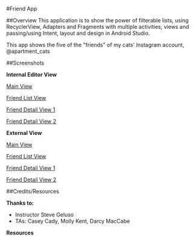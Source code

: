 #Friend App

##Overview
This application is to show the power of filterable lists, using RecyclerView, Adapters and Fragments with multiple activities, views and passing/using Intent, layout and design in Android Studio.

This app shows the five of the "friends" of my cats' Instagram account, @apartment_cats

##Screenshots

**Internal Editor View**

[Main View](screenshots/mainview_screenshot.png)

[Friend List View](screenshots/friendlistview_screenshot.png)

[Friend Detail View 1](/Users/sooz/codefellows/401Java/Labs/27-facebook-lite/screenshots/firstdetailview_screenshot.png)

[Friend Detail View 2](/Users/sooz/codefellows/401Java/Labs/27-facebook-lite/screenshots/seconddetailview_screenshot.png)


**External View**

[Main View](https://github.com/FavoredFortune/27-facebook-lite/blob/master/screenshots/mainview_screenshot.png)

[Friend List View](shttps://github.com/FavoredFortune/27-facebook-lite/blob/master/screenshots/friendlistview_screenshot.png)

[Friend Detail View 1](https://github.com/FavoredFortune/27-facebook-lite/blob/master/screenshots/firstdetailview_screenshot.png)

[Friend Detail View 2](https://github.com/FavoredFortune/27-facebook-lite/blob/master/screenshots/seconddetailview_screenshot.png)

##Credits/Resources

__Thanks to:__

- Instructor Steve Geluso
- TAs: Casey Cady, Molly Kent, Darcy MacCabe



__Resources__
